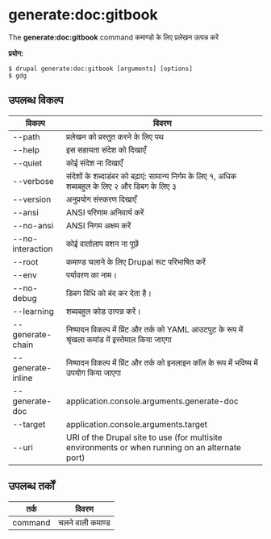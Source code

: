 # generate:doc:gitbook
The **generate:doc:gitbook** command कमाण्डो के लिए प्रलेखन उत्पन्न करें

**प्रयोग:**
```
$ drupal generate:doc:gitbook [arguments] [options] 
$ gdg  
```

## उपलब्ध विकल्प
विकल्प | विवरण
-------|-------------
--path | प्रलेखन को  प्रस्तुत करने के लिए पथ
--help | इस सहायता संदेश को दिखाएँ
--quiet | कोई संदेश ना दिखाएँ
--verbose | संदेशों के शब्दाडंबर को बढ़ाएं: सामान्य निर्गम के लिए १, अधिक शब्दबहुल के लिए २ और डिबग के लिए ३
--version | अनुप्रयोग संस्करण दिखाएँ
--ansi | ANSI परिणाम अनिवार्य करें
--no-ansi | ANSI निगम अक्षम करें
--no-interaction | कोई वार्तालाप प्रशन ना पूछें
--root | कमाण्ड चलाने के लिए Drupal रूट परिभाषित करें
--env | पर्यावरण का नाम।
--no-debug | डिबग विधि को बंद कर देता है।
--learning | शब्दबहुल कोड उत्पन्न करें।
--generate-chain | निष्पादन विकल्प में प्रिंट और तर्क को YAML आउटपुट के रूप में श्रृंखला कमांड में इस्तेमाल किया जाएगा
--generate-inline | निष्पादन विकल्प में प्रिंट और तर्क को इनलाइन कॉल के रूप में भविष्य में उपयोग किया जाएगा
--generate-doc | application.console.arguments.generate-doc
--target | application.console.arguments.target
--uri | URI of the Drupal site to use (for multisite environments or when running on an alternate port)

## उपलब्ध तर्कों  
तर्क | विवरण
---------|-------------
command | चलने वाली कमाण्ड
